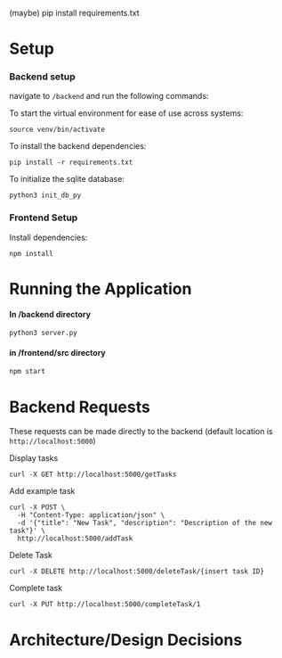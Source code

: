 (maybe)
pip install requirements.txt

# Setup

### Backend setup

navigate to `/backend` and run the following commands:

To start the virtual environment for ease of use across systems:

```
source venv/bin/activate
```

To install the backend dependencies:

```
pip install -r requirements.txt
```

To initialize the sqlite database:

```
python3 init_db_py
```

### Frontend Setup

Install dependencies:

```
npm install
```

# Running the Application

#### In /backend directory

```
python3 server.py
```

#### in /frontend/src directory

```
npm start
```

# Backend Requests

These requests can be made directly to the backend (default location is `http://localhost:5000`)

Display tasks

```
curl -X GET http://localhost:5000/getTasks
```

Add example task

```
curl -X POST \
  -H "Content-Type: application/json" \
  -d '{"title": "New Task", "description": "Description of the new task"}' \
  http://localhost:5000/addTask
```

Delete Task

```
curl -X DELETE http://localhost:5000/deleteTask/{insert task ID}
```

Complete task

```
curl -X PUT http://localhost:5000/completeTask/1
```

# Architecture/Design Decisions
